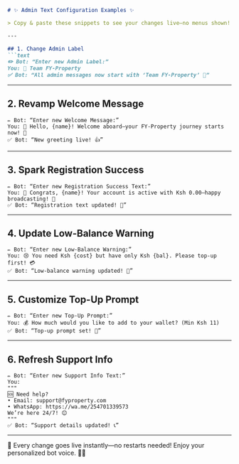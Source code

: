 ````markdown
# ✨ Admin Text Configuration Examples ✨

> Copy & paste these snippets to see your changes live—no menus shown!

---

## 1. Change Admin Label  
```text
✏️ Bot: “Enter new Admin Label:”  
You: 🌟 Team FY-Property  
✅ Bot: “All admin messages now start with ‘Team FY-Property’ 🎉”
````

---

## 2. Revamp Welcome Message

```text
✏️ Bot: “Enter new Welcome Message:”  
You: 👋 Hello, {name}! Welcome aboard—your FY-Property journey starts now! 🚀  
✅ Bot: “New greeting live! 👍”
```

---

## 3. Spark Registration Success

```text
✏️ Bot: “Enter new Registration Success Text:”  
You: 🎉 Congrats, {name}! Your account is active with Ksh 0.00—happy broadcasting! 📢  
✅ Bot: “Registration text updated! 🥳”
```

---

## 4. Update Low-Balance Warning

```text
✏️ Bot: “Enter new Low-Balance Warning:”  
You: 😢 You need Ksh {cost} but have only Ksh {bal}. Please top-up first! 💳  
✅ Bot: “Low-balance warning updated! 🚨”
```

---

## 5. Customize Top-Up Prompt

```text
✏️ Bot: “Enter new Top-Up Prompt:”  
You: 💰 How much would you like to add to your wallet? (Min Ksh 11)  
✅ Bot: “Top-up prompt set! 💸”
```

---

## 6. Refresh Support Info

```text
✏️ Bot: “Enter new Support Info Text:”  
You:
"""
🆘 Need help?
• Email: support@fyproperty.com
• WhatsApp: https://wa.me/254701339573
We’re here 24/7! 😊
"""  
✅ Bot: “Support details updated! 📞”
```

---

🎨 Every change goes live instantly—no restarts needed! Enjoy your personalized bot voice. 🚀✨

```
```
